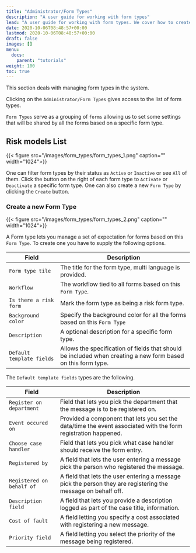 ```yaml
---
title: "Administrator/Form Types"
description: "A user guide for working with form types"
lead: "A user guide for working with form types. We cover how to create and modify form types."
date: 2020-10-06T08:48:57+00:00
lastmod: 2020-10-06T08:48:57+00:00
draft: false
images: []
menu:
  docs:
    parent: "tutorials"
weight: 100
toc: true
---
```

This section deals with managing form types in the system.

Clicking on the `Administrator/Form Types` gives access to the list of form types.

`Form Types` serve as a grouping of `forms` allowing us to set some settings that will be shared by all the forms based on a specific form type.

## Risk models List

{{< figure src="/images/form_types/form_types_1.png" caption="" width="1024">}}

One can filter form types by their status as `Active` or `Inactive` or see `All` of them. Click the button on the right of each form type to `Activate` or `Deactivate` a specific form type. One can also create a new `Form Type` by clicking the `Create` button.

### Create a new Form Type

{{< figure src="/images/form_types/form_types_2.png" caption="" width="1024">}}

A Form type lets you manage a set of expectation for forms based on this `Form Type`. To create one you have to supply the following options.

| Field | Description |
| --- | --- |
| `Form type tile` | The title for the form type, multi language is provided. |
| `Workflow` | The workflow tied to all forms based on this `Form Type`. |
| `Is there a risk form` | Mark the form type as being a risk form type. |
| `Background color` | Specify the background color for all the forms based on this `Form Type` |
| `Description` | A optional description for a specific form type. |
| `Default template fields` | Allows the specification of fields that should be included when creating a new form based on this form type. |

The `Default template fields` types are the following.

| Field | Description |
| --- | --- |
| `Register on department` | Field that lets you pick the department that the message is to be registered on. |
| `Event occured on` | Provided a component that lets you set the data/time the event associated with the form registration happened. |
| `Choose case handler` | Field that lets you pick what case handler should receive the form entry. |
| `Registered by` | A field that lets the user entering a message pick the person who registered the message. |
| `Registered on behalf of` | A field that lets the user entering a message pick the person they are registering the message on behalf off. |
| `Description field` | A field that lets you provide a description logged as part of the case title, information. |
| `Cost of fault` | A field letting you specify a cost associated with registering a new message. |
| `Priority field` | A field letting you select the priority of the message being registered. |